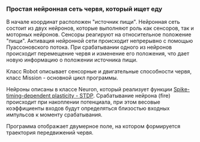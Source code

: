 ### Простая нейронная сеть червя, который ищет еду

В начале координат расположен "источник пищи". Нейронная сеть состоит из двух нейронов, которые выполняют роль как сенсоров, так и моторных нейронов. Сенсоры реагируют на относительное положение "пищи". Активация нейронной сети происходит непрерывно с помощью Пуассоновского потока. При срабатывании одного из нейронов происходит перемещение червя и изменение его положения, что дает новую информацию о положении источника пищи.

Класс Robot описывает сенсорные и двигательные способности червя, класс Mission - основной цикл программы.

Нейроны описаны в классе Neuron, который реализует функции [Spike-timing-dependent plasticity - STDP](https://en.wikipedia.org/wiki/Spike-timing-dependent_plasticity). Срабатывание нейрона (fire) происходит при накоплении потенциала, при этом весовые коэффициенты входов будут определяться близостью входных импульсов к моменту срабатывания.

Программа отображает двумерное поле, на котором формируется траектория передвижений червя.
